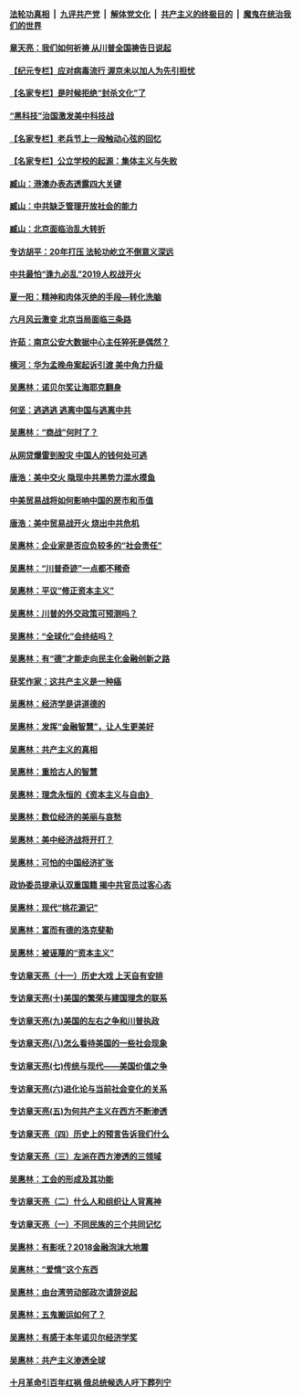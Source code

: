 ####  [法轮功真相](../../../../basic/blob/master/README.md?t=07091902) &nbsp;|&nbsp; [九评共产党](../../../../9ping.md/blob/master/README.md?t=07091902) &nbsp;|&nbsp; [解体党文化](../../../../jtdwh.md/blob/master/README.md?t=07091902)  &nbsp;|&nbsp; [共产主义的终极目的](../../../../gczydzjmd.md/blob/master/README.md?t=07091902) &nbsp;|&nbsp; [魔鬼在统治我们的世界](../../../../mgztzwmdsj.md/blob/master/README.md?t=07091902) 

#### [章天亮：我们如何祈祷 从川普全国祷告日说起](../pages/nsc423/n11944627.md?t=07091902) 

#### [【纪元专栏】应对病毒流行 渥京未以加人为先引担忧](../pages/nsc423/n11875714.md?t=07091902) 

#### [【名家专栏】是时候拒绝“封杀文化”了](../pages/nsc423/n11814093.md?t=07091902) 

#### [“黑科技”治国激发美中科技战](../pages/nsc423/n11638056.md?t=07091902) 

#### [【名家专栏】老兵节上一段触动心弦的回忆](../pages/nsc423/n11646016.md?t=07091902) 

#### [【名家专栏】公立学校的起源：集体主义与失败](../pages/nsc423/n11601833.md?t=07091902) 

#### [臧山：港澳办表态透露四大关键](../pages/nsc423/n11421628.md?t=07091902) 

#### [臧山：中共缺乏管理开放社会的能力](../pages/nsc423/n11407457.md?t=07091902) 

#### [臧山：北京面临治乱大转折](../pages/nsc423/n11406895.md?t=07091902) 

#### [专访胡平：20年打压 法轮功屹立不倒意义深远](../pages/nsc423/n11398800.md?t=07091902) 

#### [中共最怕“逢九必乱”2019人权战开火](../pages/nsc423/n11385248.md?t=07091902) 

#### [夏一阳：精神和肉体灭绝的手段—转化洗脑](../pages/nsc423/n11368250.md?t=07091902) 

#### [六月风云激变 北京当局面临三条路](../pages/nsc423/n11313668.md?t=07091902) 

#### [许茹：南京公安大数据中心主任猝死是偶然？](../pages/nsc423/n11064744.md?t=07091902) 

#### [横河：华为孟晚舟案起诉引渡 美中角力升级](../pages/nsc423/n11027230.md?t=07091902) 

#### [吴惠林：诺贝尔奖让海耶克翻身](../pages/nsc423/n10890049.md?t=07091902) 

#### [何坚：逃逃逃 逃离中国与逃离中共](../pages/nsc423/n10592891.md?t=07091902) 

#### [吴惠林：“商战”何时了？](../pages/nsc423/n10573558.md?t=07091902) 

#### [从网贷爆雷到股灾 中国人的钱何处可逃](../pages/nsc423/n10572800.md?t=07091902) 

#### [唐浩：美中交火 隐现中共黑势力混水摸鱼](../pages/nsc423/n10544040.md?t=07091902) 

#### [中美贸易战将如何影响中国的房市和币值](../pages/nsc423/n10543697.md?t=07091902) 

#### [唐浩：美中贸易战开火 烧出中共危机](../pages/nsc423/n10540126.md?t=07091902) 

#### [吴惠林：企业家是否应负较多的“社会责任”](../pages/nsc423/n10535022.md?t=07091902) 

#### [吴惠林：“川普奇迹”一点都不稀奇](../pages/nsc423/n10512808.md?t=07091902) 

#### [吴惠林：平议“修正资本主义”](../pages/nsc423/n10495724.md?t=07091902) 

#### [吴惠林：川普的外交政策可预测吗？](../pages/nsc423/n10462387.md?t=07091902) 

#### [吴惠林：“全球化”会终结吗？](../pages/nsc423/n10452838.md?t=07091902) 

#### [吴惠林：有“德”才能走向民主化金融创新之路](../pages/nsc423/n10432292.md?t=07091902) 

#### [获奖作家：这共产主义是一种癌](../pages/nsc423/n10431541.md?t=07091902) 

#### [吴惠林：经济学是讲道德的](../pages/nsc423/n10398014.md?t=07091902) 

#### [吴惠林：发挥“金融智慧”，让人生更美好](../pages/nsc423/n10375019.md?t=07091902) 

#### [吴惠林：共产主义的真相](../pages/nsc423/n10351394.md?t=07091902) 

#### [吴惠林：重拾古人的智慧](../pages/nsc423/n10337691.md?t=07091902) 

#### [吴惠林：理念永恒的《资本主义与自由》](../pages/nsc423/n10316274.md?t=07091902) 

#### [吴惠林：数位经济的美丽与哀愁](../pages/nsc423/n10292946.md?t=07091902) 

#### [吴惠林：美中经济战将开打？](../pages/nsc423/n10258825.md?t=07091902) 

#### [吴惠林：可怕的中国经济扩张](../pages/nsc423/n10219147.md?t=07091902) 

#### [政协委员提承认双重国籍 揭中共官员过客心态](../pages/nsc423/n10208809.md?t=07091902) 

#### [吴惠林：现代“桃花源记”](../pages/nsc423/n10185234.md?t=07091902) 

#### [吴惠林：富而有德的洛克斐勒](../pages/nsc423/n10142264.md?t=07091902) 

#### [吴惠林：被诬蔑的“资本主义”](../pages/nsc423/n10124816.md?t=07091902) 

#### [专访章天亮（十一）历史大戏 上天自有安排](../pages/nsc423/n10094905.md?t=07091902) 

#### [专访章天亮(十)美国的繁荣与建国理念的联系](../pages/nsc423/n10094899.md?t=07091902) 

#### [专访章天亮(九)美国的左右之争和川普执政](../pages/nsc423/n10094889.md?t=07091902) 

#### [专访章天亮(八)怎么看待美国的一些社会现象](../pages/nsc423/n10094857.md?t=07091902) 

#### [专访章天亮(七)传统与现代——美国价值之争](../pages/nsc423/n10093140.md?t=07091902) 

#### [专访章天亮(六)进化论与当前社会变化的关系](../pages/nsc423/n10092036.md?t=07091902) 

#### [专访章天亮(五)为何共产主义在西方不断渗透](../pages/nsc423/n10083620.md?t=07091902) 

#### [专访章天亮（四）历史上的预言告诉我们什么](../pages/nsc423/n10083606.md?t=07091902) 

#### [专访章天亮（三）左派在西方渗透的三领域](../pages/nsc423/n10081115.md?t=07091902) 

#### [吴惠林：工会的形成及其功能](../pages/nsc423/n10080633.md?t=07091902) 

#### [专访章天亮（二）什么人和组织让人背离神](../pages/nsc423/n10076637.md?t=07091902) 

#### [专访章天亮（一）不同民族的三个共同记忆](../pages/nsc423/n10074188.md?t=07091902) 

#### [吴惠林：有影呒？2018金融泡沫大地震](../pages/nsc423/n10040534.md?t=07091902) 

#### [吴惠林：“爱情”这个东西](../pages/nsc423/n10019423.md?t=07091902) 

#### [吴惠林：由台湾劳动部政次请辞说起](../pages/nsc423/n9979679.md?t=07091902) 

#### [吴惠林：五鬼搬运如何了？](../pages/nsc423/n9925338.md?t=07091902) 

#### [吴惠林：有感于本年诺贝尔经济学奖](../pages/nsc423/n9871883.md?t=07091902) 

#### [吴惠林：共产主义渗透全球](../pages/nsc423/n9812748.md?t=07091902) 

#### [十月革命引百年红祸 俄总统候选人吁下葬列宁](../pages/nsc423/n9810182.md?t=07091902) 

